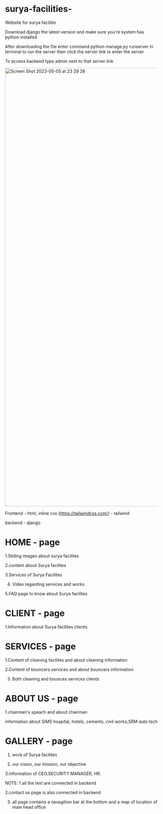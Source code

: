 # surya-facilities-
Website for surya facilitie 

Download django the latest version and make sure you're system has python installed 

After downloading the file enter command python manage.py runserver in terminal to run the server then click the server link to enter the server 

To access backend type admin next to that server link


<img width="1440" alt="Screen Shot 2023-05-05 at 23 29 26" src="https://user-images.githubusercontent.com/74809747/236534051-0019667e-23f3-4563-98ba-3b256977c378.png">


Frontend - html, inline css (https://tailwindcss.com/) - tailwind 

backend - django 

# HOME - page 

1.Sliding images about surya facilites 

2.content about Surya facilites

3.Services of Surya Facilites 

4. Video regarding services and works 

5.FAQ page to know about Surya facilites

# CLIENT - page

1.Information about Surya facilites clients

# SERVICES - page 

1.Content of cleaning facilites and about cleaning information

2.Content of bouncers services and about bouncers information 

3. Both cleaning and bounces services clients

# ABOUT US - page 

1.chairman's speach and about chairman 

information about SIMS hoapital, hotels, cements, civil works,SRM auto tech

# GALLERY - page

1. work of Surya facilites 

2. our vision, our mission, our objective 

3.information of CEO,SECURITY MANAGER, HR.

NOTE:
1.all the text are connected in backend 

2.contact us page is also connected in backend 

3. all page contains a navagition bar at the bottom and a map of location of main head office 
